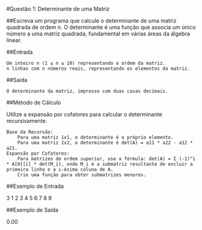 #Questão 1: Determinante de uma Matriz

##Escreva um programa que calcule o determinante de uma matriz quadrada de ordem n. O determinante é uma função que associa um único número a uma matriz quadrada, fundamental em várias áreas da álgebra linear.

##Entrada

    Um inteiro n (1 ≤ n ≤ 10) representando a ordem da matriz.
    n linhas com n números reais, representando os elementos da matriz.

##Saída

    O determinante da matriz, impresso com duas casas decimais.

##Método de Cálculo

Utilize a expansão por cofatores para calcular o determinante recursivamente.

    Base da Recursão:
        Para uma matriz 1x1, o determinante é o próprio elemento.
        Para uma matriz 2x2, o determinante é det(A) = a11 * a22 - a12 * a21.
    Expansão por Cofatores:
        Para matrizes de ordem superior, use a fórmula: det(A) = Σ (-1)^i * A[0][i] * det(M_i), onde M_i é a submatriz resultante de excluir a primeira linha e a i-ésima coluna de A.
        Crie uma função para obter submatrizes menores.

##Exemplo de Entrada

3
1 2 3
4 5 6
7 8 9

##Exemplo de Saída

0.00